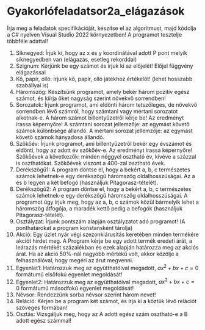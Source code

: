 # Gyakorlófeladatsor2a_elágazások

Írja meg a feladatok specifikációját, készítse el az algoritmust, majd kódolja a C# nyelven Visual Studio 2022 környezetben! A programot tesztelje többféle adattal!  

1. Síknegyed: Írjuk ki, hogy az x és y koordinátával adott P pont melyik síknegyedben van (elágazás, esetleg rekorddal)  
2. Szignum: Kérjünk be egy számot és írjuk ki az előjelét! Előjel függvény elágazással  
3. Kő, papír, olló: Írjunk kő, papír, olló játékhoz értékelőt! (lehet hosszabb szabállyal is)  
4. Háromszög: Készítsünk programot, amely bekér három pozitív egész számot, és kiírja őket nagyság szerint növekvő sorrendben!  
5. Sorozatok: Írjunk programot, ami eldönti három tetszőleges, de növekvő sorrendben lévő számról, hogy számtani vagy mértani sorozatot alkotnak-e. A három számot billentyűzetről kérje be! Az eredményt írassa képernyőre! A számtani sorozat jellemzője: az egymást követő számok különbsége állandó. A mértani sorozat jellemzője: az egymást követő számok hányadosa állandó.  
6. Szökőév: Írjunk programot, ami billentyűzetről bekér egy évszámot és eldönti, hogy az adott év szökőév-e. Az eredményt írassa képernyőre! Szökőévek a következők: minden néggyel osztható év, kivéve a százzal is oszthatókat. Szökőévek viszont a 400-zal osztható évek.  
7. Derékszögű1: A program döntse el, hogy a bekért a, b, c természetes számok lehetnek-e egy derékszögű háromszög oldalhosszúságai. Az a és b legyen a két befogó (használjuk Pitagorasz-tételét).  
8. Derékszögű2: A program döntse el, hogy a bekért a, b, c természetes számok lehetnek-e egy derékszögű háromszög oldalhosszúságai. A programot úgy írjuk meg, hogy az a, b, c számok közül bármelyik lehet a háromszög átfogója, a maradék kettő pedig a befogók (használjuk Pitagorasz-tételét).  
9. Osztályzat: Írjunk pontszám alapján osztályzatot adó programot! (A ponthatárokat a program konstansként tárolja)  
10. Akció: Egy üzlet nyár végi szezonkiárusítás keretében minden termékére akciót hirdet meg. A Program kérje be egy adott termék eredeti árát, a leárazás mértékét százalékban és ezek alapján határozza meg az akciós árat. Ha az akció 50%-nál nagyobb mértékű volt, akkor közölje a felhasználóval, hogy megéri az árut megvenni.  
11. Egyenlet1: Határozzuk meg az együtthatóival megadott, $ax^2+bx+c=0$ formátumú elsőfokú egyenlet megoldását!  
12. Egyenlet2: Határozzuk meg az együtthatóival megadott, $ax^2+bx+c=0$ formátumú másodfokú egyenlet megoldását!  
13. Névsor: Rendezzünk sorba névsor szerint három nevet!  
14. Reláció: Kérjen be a program két számot, és írja ki a köztük lévő relációt szöveges formában!  
15. Osztás: Vizsgáljuk meg, hogy az A adott egész szám osztható-e a B adott egész számmal!  
